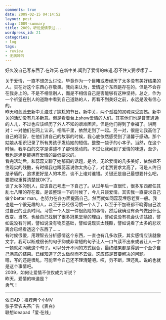 ```yaml
---
comments: true
date: 2009-02-15 04:14:52
layout: post
slug: 2009-summary
title: 2009，听说爱情来过...
wordpress_id: 21
categories:
- log
tags:
- review
- 无病呻吟
---
```


好久没自己写东西了.在昨天.在新中关.闻到了爱情的味道.忍不住又要啰嗦了...   
  
关于爱情，一直不想怎么讨论。毕竟作为一个目睹或者经历了太多没有美好结果的人。实在对这个东西心存敬畏。我向来认为，爱情这个东西是存在的。但是不会存在我身上的。不是不相信别人，而是不相信自己是否能够有这种坚持。总之，作为一个祈望在别人的道路中看到自己道路的人，再看不到美好之前，永远是没有信心的。   
昨天和蕊蕊去新中关渡过了尴尬的节日。新中关，两个孤独的灵魂深受震撼。新中关的活动没有几多新意。但是看着台上show爱情的人们。其实他们也是普普通通的人儿，不过也应该经历了外人不知的艰难困苦。但是他们得到了幸福了。讲两对：一对他们在网上认识，相隔千里，依然走到了一起。另一对，很是让我高估了自己的理智，在他们讲自己的故事的时候，我心底依然感受到了温馨于感动。那个姑娘从相识记录了所有男孩子发给她的短信。整整一袋子的小本子。当然，在这个时候，我平白的文字是讲述不了那份感动的。不过让我闻到了爱情的味道，至少，我也是满足能拥有爱情的最低要求的。   
看完活动后，和蕊蕊又聊了她郁闷的话题，是哈，无论爱情的几多美好，依然抵不住现实的残酷，有时候我也跟蕊蕊说你太贪心了，对老贾要求太高了。可是人终归是矛盾的，追求更好是人的本质，谈不上谁对谁错。关键还是自己最想要什么吧，要把权重算清楚就OK了。   
谈了太多的别人，应该自己考虑一下自己了。从过年后一直很忙，很多东西都任其乱七八糟的存在着。是该整理一下的时候了，今儿只谈爱情。其实我一直要求自己做个better man。也努力在各方面提高自己。然而就如同蕊蕊埋怨老贾一般。我也是一个很无趣的人，以至于已经很习惯一个人了，以至于不加班都不晓得自己渡过自己的业余时间。习惯一个人是一件很危险的事情，然后我确没有勇气做出什么改变。当然，也给自己找到了很多冠冕堂皇的理由，譬如说没有机会认识姑娘，譬如说没有时间，譬如说没有物质基础，譬如说现实太残酷，譬如说看了太多的悲欢离合已经看透这个东西了……   
有时候很傻，用理智去分析感情这个东西，一直也有几多收获，其实感情应该就像文字，我可以断成很长的句子抑或非常短的句子让人一口气读不出来或者让人一字一顿就如同我这个句子。可以分开不同的方式组合，最终结果都是得到一个至少自己满意的结果。已经知道了怎么做然而不去做，这应该是首要解决的问题。   
嗯，写的还是很乱，可能至今自己还不理清楚吧。哎，剪不断，理还乱。说的也就是这个事情吧。   
2009，如何让爱情不仅仅成为听说？   
昨天，爱情的味道是？   
勇气！   
  
  
------------------------   
依旧AD：推荐两个小MV   
张子萱农夫茶广告《表白》   
联想ideapad「爱·在线」
